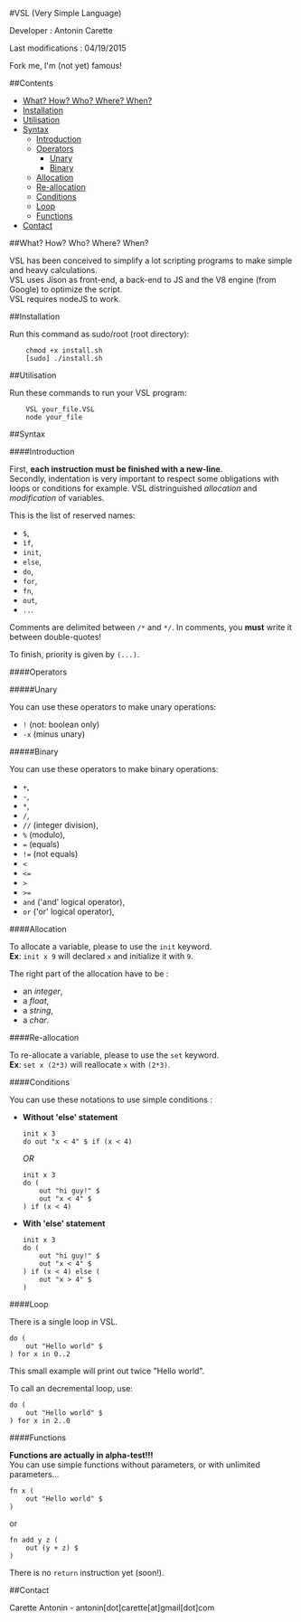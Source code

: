 #VSL (Very Simple Language)

Developer : Antonin Carette

Last modifications : 04/19/2015

Fork me, I'm (not yet) famous!

##Contents

*   [What? How? Who? Where? When?](#simple_intro)
*   [Installation](#installation)
*   [Utilisation](#utilisation)
*   [Syntax](#syntax)
    *   [Introduction](#introduction)
    *   [Operators](#operators)
        *   [Unary](#unary_ope)
        *   [Binary](#binary_ope)
    *   [Allocation](#allocation)
    *   [Re-allocation](#reallocation)
    *   [Conditions](#conditions)
    *   [Loop](#loop)
    *   [Functions](#functions)
*   [Contact](#contact)

##<a name="simple_intro"></a>What? How? Who? Where? When?

VSL has been conceived to simplify a lot scripting programs to make simple and heavy calculations.  
VSL uses Jison as front-end, a back-end to JS and the V8 engine (from Google) to optimize the script.  
VSL requires nodeJS to work.

##<a name="installation"></a>Installation

Run this command as sudo/root (root directory):
```
    chmod +x install.sh
    [sudo] ./install.sh
```

##<a name="utilisation"></a>Utilisation

Run these commands to run your VSL program:
```
    VSL your_file.VSL
    node your_file
```

##<a name="syntax"></a>Syntax

####<a name="introduction"></a>Introduction

First, **each instruction must be finished with a new-line**.  
Secondly, indentation is very important to respect some obligations with loops or conditions for example.
VSL distringuished *allocation* and *modification* of variables.

This is the list of reserved names:
*   ```$```,
*   ```ìf```,
*   ```init```,
*   ```else```,
*   ```do```,
*   ```for```,
*   ```fn```,
*   ```out```,
*   ```..```.

Comments are delimited between ```/*``` and ```*/```. In comments, you **must** write it between double-quotes!  

To finish, priority is given by ```(...)```.

####<a name="operators"></a>Operators

#####<a name="unary_ope"></a>Unary

You can use these operators to make unary operations:
*   ```!``` (not: boolean only)
*   ```-x``` (minus unary)

#####<a name="binary_ope"></a>Binary

You can use these operators to make binary operations:
*   ```+```,
*   ```-```,
*   ```*```,
*   ```/```,
*   ```//``` (integer division),
*   ```%``` (modulo),
*   ```=``` (equals)
*   ```!=``` (not equals)
*   ```<```
*   ```<=```
*   ```>```
*   ```>=```
*   ```and``` ('and' logical operator),
*   ```or``` ('or' logical operator),

####<a name="allocation"></a>Allocation

To allocate a variable, please to use the ```init``` keyword.  
**Ex**: ```init x 9``` will declared ```x``` and initialize it with ```9```.

The right part of the allocation have to be :
*   an *integer*,
*   a *float*,
*   a *string*,
*   a *char*.

####<a name="reallocation"></a>Re-allocation

To re-allocate a variable, please to use the ```set``` keyword.  
**Ex**: ```set x (2*3)``` will reallocate ```x``` with ```(2*3)```.

####<a name="conditions"></a>Conditions

You can use these notations to use simple conditions :

*   **Without 'else' statement**

    ```
    init x 3
    do out "x < 4" $ if (x < 4)
    ```

    *OR*

    ```
    init x 3
    do (
        out "hi guy!" $
        out "x < 4" $
    ) if (x < 4)
    ```

*   **With 'else' statement**

    ```
    init x 3
    do (
        out "hi guy!" $
        out "x < 4" $
    ) if (x < 4) else (
        out "x > 4" $
    )
    ```

####<a name="loops"></a>Loop

There is a single loop in VSL.

```
do (
    out "Hello world" $
) for x in 0..2
```

This small example will print out twice "Hello world".

To call an decremental loop, use:

```
do (
    out "Hello world" $
) for x in 2..0
```

####<a name="functions"></a>Functions

**Functions are actually in alpha-test!!!**  
You can use simple functions without parameters, or with unlimited parameters...

```
fn x (
    out "Hello world" $
)
```

or

```
fn add y z (
    out (y + z) $
)
```

There is no ```return``` instruction yet (soon!).

##<a name="contact"></a>Contact

Carette Antonin - antonin[dot]carette[at]gmail[dot]com
